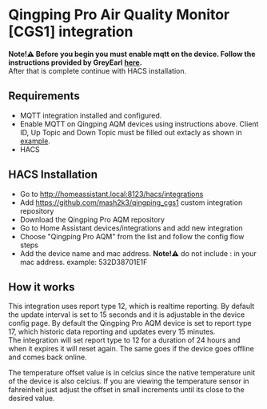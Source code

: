 # Qingping Pro Air Quality Monitor [CGS1] integration

**Note!⚠️ Before you begin you must enable mqtt on the device. Follow the instructions provided by GreyEarl [here](https://github.com/mash2k3/qingping_cgs1/blob/main/enableMQTT.md).**
</br>After that is complete continue with HACS installation.

## Requirements
- MQTT integration installed and configured.
- Enable MQTT on Qingping AQM devices using instructions above.
  </b> Client ID, Up Topic and Down Topic must be filled out extacly as shown in [example](https://github.com/mash2k3/qingping_cgs1/blob/main/enableMQTT.md).
- HACS

## HACS Installation
- Go to http://homeassistant.local:8123/hacs/integrations
- Add https://github.com/mash2k3/qingping_cgs1 custom integration repository
- Download the Qingping Pro AQM repository
- Go to Home Assistant devices/integrations and add new integration
- Choose "Qingping Pro AQM" from the list and follow the config flow steps
- Add the device name and mac address. **Note!**⚠️ do not include : in your mac address. example: 532D38701E1F

## How it works
This integration uses report type 12, which is realtime reporting. By default the update interval is set to 15 seconds and it is adjustable in the device config page. By default the Qingping Pro AQM device is set to report type 17, which historic data reporting and updates every 15 minutes.
</br>The integration will set report type to 12 for a duration of 24 hours and when it expires it will reset again. The same goes if the device goes offline and comes back online.

The temperature offset value is in celcius since the native temperature unit of the device is also celcius. If you are viewing the temperature sensor in fahreinheit just adjust the offset in small increments until its close to the desired value. 

